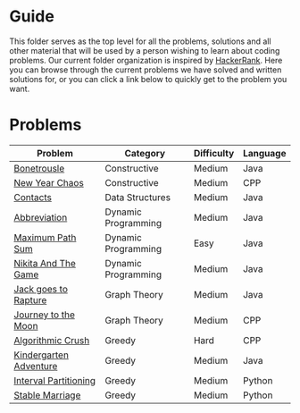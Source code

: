 # Guide

This folder serves as the top level for all the problems, solutions and all other material that will be used by a person wishing to learn about coding problems.
Our current folder organization is inspired by [HackerRank](https://www.hackerrank.com/domains/algorithms).
Here you can browse through the current problems we have solved and written solutions for, or you can click a link below to quickly get to the problem you want.

# Problems

| Problem                                                                       | Category            | Difficulty | Language |
|-------------------------------------------------------------------------------|---------------------|------------|----------|
| [Bonetrousle](/Guide/Constructive/Bonetrousle)                                | Constructive        | Medium     | Java     |
| [New Year Chaos](/Guide/Constructive/New%20Year%20Chaos)                      | Constructive        | Medium     | CPP      |
| [Contacts](/Guide/Data%20Structures/Contacts)                                 | Data Structures     | Medium     | Java     |
| [Abbreviation](/Guide/DynamicProgramming/Abbreviation)                        | Dynamic Programming | Medium     | Java     |
| [Maximum Path Sum](/Guide/DynamicProgramming/Maximum%20Path%20Sum)            | Dynamic Programming | Easy       | Java     |
| [Nikita And The Game](/Guide/DynamicProgramming/Nikita%20And%20The%20Game)    | Dynamic Programming | Medium     | Java     |
| [Jack goes to Rapture](/Guide/GraphTheory/JackGoesToRapture)                  | Graph Theory        | Medium     | Java     |
| [Journey to the Moon](/Guide/GraphTheory/Journey%20to%20the%20Moon)           | Graph Theory        | Medium     | CPP      |
| [Algorithmic Crush](/Guide/Greedy/Algorithmic%20Crush)                        | Greedy              | Hard       | CPP      |
| [Kindergarten Adventure](/Guide/Greedy/Kindergarten%20Adventure)              | Greedy              | Medium     | Java     |
| [Interval Partitioning](/Guide/Greedy/Interval%20Partitioning)                | Greedy              | Medium     | Python   |
| [Stable Marriage](/Guide/Greedy/Stable%20Marriage)                            | Greedy              | Medium     | Python   |
